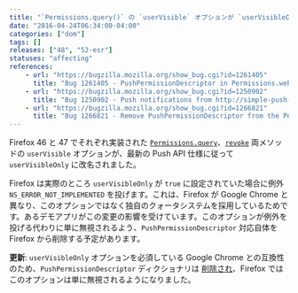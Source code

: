 ```yaml
---
title: "`Permissions.query()` の `userVisible` オプションが `userVisibleOnly` に改名されました"
date: "2016-04-24T06:34:00-04:00"
categories: ["dom"]
tags: []
releases: ["48", "52-esr"]
statuses: "affecting"
references:
    - url: "https://bugzilla.mozilla.org/show_bug.cgi?id=1261405"
      title: "Bug 1261405 - PushPermissionDescriptor in Permissions.webidl is wrong ('userVisible' should be 'userVisibleOnly')"
    - url: "https://bugzilla.mozilla.org/show_bug.cgi?id=1250902"
      title: "Bug 1250902 - Push notifications from http://simple-push-demo.appspot.com/ stopped working"
    - url: "https://bugzilla.mozilla.org/show_bug.cgi?id=1266821"
      title: "Bug 1266821 - Remove PushPermissionDescriptor from the Permissions API"
---
```

Firefox 46 と 47 でそれぞれ実装された [`Permissions.query`](https://developer.mozilla.org/docs/Web/API/Permissions/query)、[`revoke`](https://developer.mozilla.org/docs/Web/API/Permissions/revoke) 両メソッドの `userVisible` オプションが、最新の Push API 仕様に従って `userVisibleOnly` に改名されました。

Firefox は実際のところ `userVisibleOnly` が `true` に設定されていた場合に例外 `NS_ERROR_NOT_IMPLEMENTED` を投げます。これは、Firefox が Google Chrome と異なり、このオプションではなく独自のクォータシステムを採用しているためです。あるデモアプリがこの変更の影響を受けています。このオプションが例外を投げる代わりに単に無視されるよう、`PushPermissionDescriptor` 対応自体を Firefox から削除する予定があります。

**更新**: `userVisibleOnly` オプションを必須している Google Chrome との互換性のため、`PushPermissionDescriptor` ディクショナリは [削除され](https://bugzilla.mozilla.org/show_bug.cgi?id=1266821)、Firefox ではこのオプションは単に無視されるようになりました。
